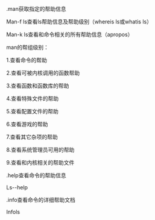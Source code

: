 .man获取指定的帮助信息

Man-f ls查看ls帮助信息及帮助级别（whereis ls或whatis ls）

Man-k ls查看和命令相关的所有帮助信息（apropos）



man的帮组级别：

1.查看命令的帮助

2.查看可被内核调用的函数帮助

3.查看函数和函数库的帮助

4.查看特殊文件的帮助

5.查看配置文件的帮助

6.查看游戏的帮助

7.查看其它杂项的帮助

8.查看系统管理员可用的帮助

9.查看和内核相关的帮助文件



.help查看命令的帮助信息

Ls--help



.info查看命令的详细帮助文档

Infols

